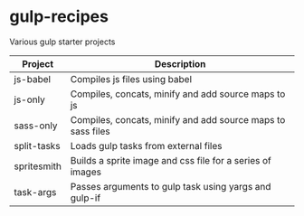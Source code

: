 # gulp-recipes
Various gulp starter projects

|Project | Description |
|---------|------------------------------------|
|js-babel | Compiles js files using babel |
|js-only | Compiles, concats, minify and add source maps to js|
| sass-only | Compiles, concats, minify and add source maps to sass files|
| split-tasks | Loads gulp tasks from external files|
|spritesmith|Builds a sprite image and css file for a series of images|
|task-args|Passes arguments to gulp task using yargs and gulp-if|
